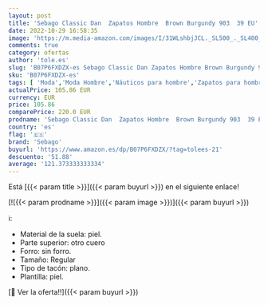 ```yaml
---
layout: post
title: 'Sebago Classic Dan  Zapatos Hombre  Brown Burgundy 903  39 EU'
date: 2022-10-29 16:58:35
image: 'https://m.media-amazon.com/images/I/31WLshbjJCL._SL500_._SL400_.jpg'
comments: true
category: ofertas
author: 'tole.es'
slug: 'B07P6FXDZX-es Sebago Classic Dan Zapatos Hombre Brown Burgundy 903 39 EU'
sku: 'B07P6FXDZX-es'
tags: [ 'Moda','Moda Hombre','Náuticos para hombre','Zapatos para hombre','sebago','zapatos','🇪🇸', ]
actualPrice: 105.86 EUR
currency: EUR
price: 105.86
comparePrice: 220.0 EUR
prodname: 'Sebago Classic Dan  Zapatos Hombre  Brown Burgundy 903  39 EU'
country: 'es'
flag: '🇪🇸'
brand: 'Sebago'
buyurl: 'https://www.amazon.es/dp/B07P6FXDZX/?tag=tolees-21'
descuento: '51.88'
average: '121.373333333334'
---
```


Está [{{< param title >}}]({{< param buyurl >}}) en el siguiente enlace!

[![{{< param prodname >}}]({{< param image >}})]({{< param buyurl >}})

ℹ️:

- Material de la suela: piel.
- Parte superior: otro cuero
- Forro: sin forro.
- Tamaño: Regular
- Tipo de tacón: plano.
- Plantilla: piel.

[🛒 Ver la oferta!!]({{< param buyurl >}})
